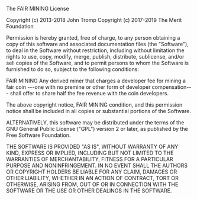 The FAIR MINING License

Copyright (c) 2013-2018 John Tromp
Copyright (c) 2017-2019 The Merit Foundation

Permission is hereby granted, free of charge, to any person obtaining a copy
of this software and associated documentation files (the "Software"), to deal
in the Software without restriction, including without limitation the rights
to use, copy, modify, merge, publish, distribute, sublicense, and/or sell
copies of the Software, and to permit persons to whom the Software is
furnished to do so, subject to the following conditions:

FAIR MINING
Any derived miner that charges a developer fee for mining a fair coin
---one with no premine or other form of developer compensation---
shall offer to share half the fee revenue with the coin developers.

The above copyright notice, FAIR MINING condition, and this permission notice
shall be included in all copies or substantial portions of the Software.


ALTERNATIVELY, this software may be distributed under the terms of the
GNU General Public License ("GPL") version 2 or later, as published by
the Free Software Foundation.

THE SOFTWARE IS PROVIDED "AS IS", WITHOUT WARRANTY OF ANY KIND, EXPRESS OR
IMPLIED, INCLUDING BUT NOT LIMITED TO THE WARRANTIES OF MERCHANTABILITY,
FITNESS FOR A PARTICULAR PURPOSE AND NONINFRINGEMENT. IN NO EVENT SHALL THE
AUTHORS OR COPYRIGHT HOLDERS BE LIABLE FOR ANY CLAIM, DAMAGES OR OTHER
LIABILITY, WHETHER IN AN ACTION OF CONTRACT, TORT OR OTHERWISE, ARISING FROM,
OUT OF OR IN CONNECTION WITH THE SOFTWARE OR THE USE OR OTHER DEALINGS IN THE
SOFTWARE.